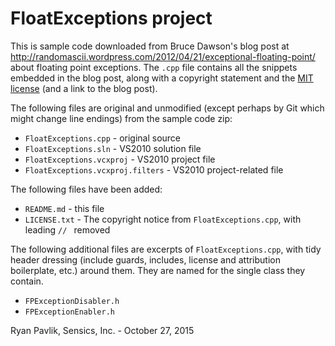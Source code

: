 # FloatExceptions project

This is sample code downloaded from Bruce Dawson's blog post at <http://randomascii.wordpress.com/2012/04/21/exceptional-floating-point/> about floating point exceptions. The `.cpp` file contains all the snippets embedded in the blog post, along with a copyright statement and the [MIT license](http://www.opensource.org/licenses/mit-license) (and a link to the blog post).

The following files are original and unmodified (except perhaps by Git which might change line endings) from the sample code zip:

- `FloatExceptions.cpp` - original source
- `FloatExceptions.sln` - VS2010 solution file
- `FloatExceptions.vcxproj` - VS2010 project file
- `FloatExceptions.vcxproj.filters` - VS2010 project-related file

The following files have been added:

- `README.md` - this file
- `LICENSE.txt` - The copyright notice from `FloatExceptions.cpp`, with leading `// ` removed

The following additional files are excerpts of `FloatExceptions.cpp`, with tidy header dressing (include guards, includes, license and attribution boilerplate, etc.) around them. They are named for the single class they contain.

- `FPExceptionDisabler.h`
- `FPExceptionEnabler.h`


Ryan Pavlik, Sensics, Inc. - October 27, 2015
